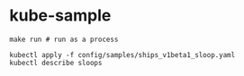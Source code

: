 # kube-sample

```
make run # run as a process

kubectl apply -f config/samples/ships_v1beta1_sloop.yaml
kubectl describe sloops
```
